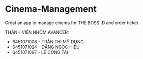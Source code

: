 # Cinema-Management
Creat an app to manage cinema for THE BOSS :D and order ticket
  
THÀNH VIÊN NHÓM AVANCER:
+ 6451071008 - TRẦN THỊ MỸ DUNG
+ 6451071024 - ĐẶNG NGỌC HIẾU
+ 6451071067 - LÊ CÔNG TÀI
